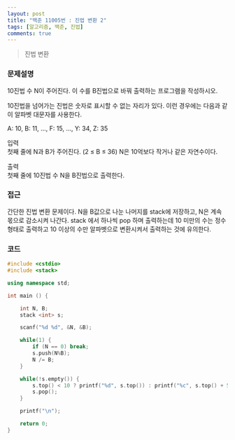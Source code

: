 ```yaml
---
layout: post
title: "백준 11005번 : 진법 변환 2"
tags: [알고리즘, 백준, 진법]
comments: true
---
```


> 진법 변환  

### 문제설명  
10진법 수 N이 주어진다. 이 수를 B진법으로 바꿔 출력하는 프로그램을 작성하시오.  

10진법을 넘어가는 진법은 숫자로 표시할 수 없는 자리가 있다. 이런 경우에는 다음과 같이 알파벳 대문자를 사용한다.  

A: 10, B: 11, ..., F: 15, ..., Y: 34, Z: 35  

입력  
첫째 줄에 N과 B가 주어진다. (2 ≤ B ≤ 36) N은 10억보다 작거나 같은 자연수이다.  

출력  
첫째 줄에 10진법 수 N을 B진법으로 출력한다.  

### 접근  
간단한 진법 변환 문제이다. N을 B값으로 나눈 나머지를 stack에 저장하고, N은 계속 몫으로 감소시켜 나간다. stack 에서 하나씩 pop 하며 출력하는데 10 미만의 수는 정수형태로 출력하고 10 이상의 수만 알파벳으로 변환시켜서 출력하는 것에 유의한다.  

### 코드  
~~~c++
#include <cstdio>
#include <stack>

using namespace std;

int main () {

    int N, B;
    stack <int> s;

    scanf("%d %d", &N, &B);

    while(1) {
        if (N == 0) break;
        s.push(N%B);
        N /= B;
    }

    while(!s.empty()) {
        s.top() < 10 ? printf("%d", s.top()) : printf("%c", s.top() + 55);
        s.pop();
    }

    printf("\n");

    return 0;
}
~~~